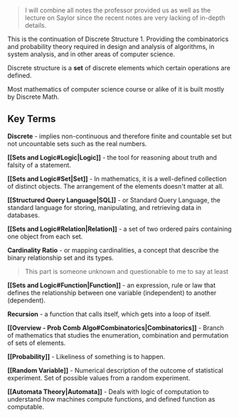 
> I will combine all notes the professor provided us as well as the lecture on Saylor since the recent notes are very lacking of in-depth details.

This is the continuation of Discrete Structure 1. Providing the combinatorics and probability theory required in design and analysis of algorithms, in system analysis, and in other areas of computer science.

Discrete structure is a **set** of discrete elements which certain operations are defined.

Most mathematics of computer science course or alike of it is built mostly by Discrete Math.

## Key Terms

**Discrete** - implies non-continuous and therefore finite and countable set but not uncountable sets such as the real numbers.

**[[Sets and Logic#Logic|Logic]]** - the tool for reasoning about truth and falsity of a statement.

**[[Sets and Logic#Set|Set]]** - In mathematics, it is a well-defined collection of distinct objects. The arrangement of the elements doesn't matter at all.

**[[Structured Query Language|SQL]]** - or Standard Query Language, the standard language for storing, manipulating, and retrieving data in databases.

**[[Sets and Logic#Relation|Relation]]** - a set of two ordered pairs containing one object from each set.

**Cardinality Ratio** - or mapping cardinalities, a concept that describe the binary relationship set and its types. 
> This part is someone unknown and questionable to me to say at least

**[[Sets and Logic#Function|Function]]** - an expression, rule or law that defines the relationship between one variable (independent) to another (dependent).

**Recursion** - a function that calls itself, which gets into a loop of itself.

**[[Overview - Prob Comb Algo#Combinatorics|Combinatorics]]** - Branch of mathematics that studies the enumeration, combination and permutation of sets of elements.

**[[Probability]]** - Likeliness of something is to happen.

**[[Random Variable]]** - Numerical description of the outcome of statistical experiment. Set of possible values from a random experiment.

**[[Automata Theory|Automata]]** - Deals with logic of computation to understand  how machines compute functions, and defined function as computable. 




